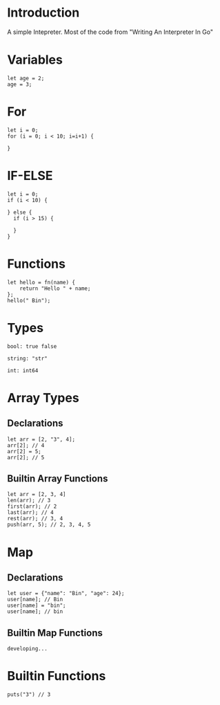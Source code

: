 # Introduction
A simple Intepreter. Most of the code from "Writing An Interpreter In Go"

# Variables
```
let age = 2;
age = 3;

```
# For
```
let i = 0;
for (i = 0; i < 10; i=i+1) {
  
}
```
# IF-ELSE
```
let i = 0;
if (i < 10) {

} else {
  if (i > 15) {
    
  }
}
```

# Functions
```
let hello = fn(name) {
    return "Hello " + name;
};
hello(" Bin");

```
# Types
```
bool: true false

string: "str"

int: int64
```
# Array Types

## Declarations
```
let arr = [2, "3", 4];
arr[2]; // 4
arr[2] = 5;
arr[2]; // 5
```

## Builtin Array Functions

```
let arr = [2, 3, 4]
len(arr); // 3
first(arr); // 2
last(arr); // 4
rest(arr); // 3, 4
push(arr, 5); // 2, 3, 4, 5

```


# Map
## Declarations
```
let user = {"name": "Bin", "age": 24};
user[name]; // Bin
user[name] = "bin";
user[name]; // bin 
```
## Builtin Map Functions
```
developing...
```

# Builtin Functions

```
puts("3") // 3

```
